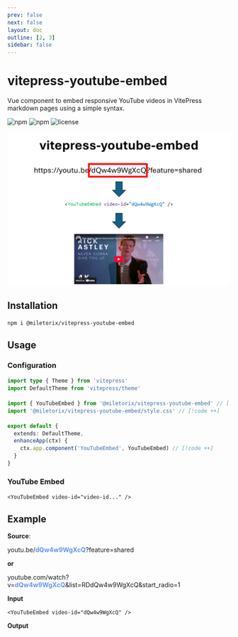 ```yaml
---
prev: false
next: false
layout: doc
outline: [2, 3]
sidebar: false
---
```


# vitepress-youtube-embed

Vue component to embed responsive YouTube videos in VitePress markdown pages using a simple syntax.

![npm](https://img.shields.io/npm/v/@miletorix/vitepress-youtube-embed) ![npm](https://img.shields.io/npm/dw/@miletorix/vitepress-youtube-embed) ![license](https://img.shields.io/npm/l/@miletorix/vitepress-youtube-embed)

<p align="center">
  <img src="/demo.png" alt="vitepress-enhanced-site-links demo" width="800">
</p>

## Installation

```sh [npm]
npm i @miletorix/vitepress-youtube-embed
```

## Usage

### Configuration

```typescript  [docs/.vitepress/theme/index.ts]
import type { Theme } from 'vitepress'
import DefaultTheme from 'vitepress/theme'
 
import { YouTubeEmbed } from '@miletorix/vitepress-youtube-embed' // [!code ++]
import '@miletorix/vitepress-youtube-embed/style.css' // [!code ++]

export default {
  extends: DefaultTheme,
  enhanceApp(ctx) {
    ctx.app.component('YouTubeEmbed', YouTubeEmbed) // [!code ++]
  }
}
```

### YouTube Embed

```vue
<YouTubeEmbed video-id="video-id..." />
```


## Example



**Source**: 

youtu.be/<span style="color: CornflowerBlue">**dQw4w9WgXcQ**</span>?feature=shared

**or** 

youtube.com/watch?v=<span style="color: CornflowerBlue">**dQw4w9WgXcQ**</span>&list=RDdQw4w9WgXcQ&start_radio=1

**Input**

```vue [example.md]
<YouTubeEmbed video-id="dQw4w9WgXcQ" />
```

**Output**

<YouTubeEmbed video-id="dQw4w9WgXcQ" />